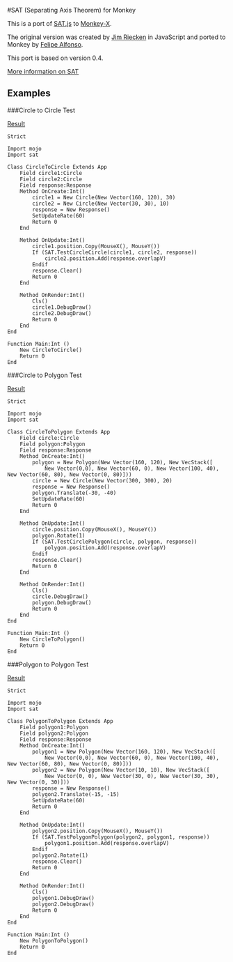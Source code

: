 #SAT (Separating Axis Theorem) for Monkey

This is a port of [SAT.js](https://github.com/jriecken/sat-js/) to [Monkey-X](http://monkey-x.com/).

The original version was created by [Jim Riecken](http://www.jimr.ca/) in JavaScript and ported to Monkey by [Felipe Alfonso](http://shin.cl/).

This port is based on version 0.4.

[More information on SAT](http://en.wikipedia.org/wiki/Hyperplane_separation_theorem)

Examples
---

###Circle to Circle Test

[Result](http://dev.shin.cl/sat-monkey/circletocircle/)

```
Strict

Import mojo
Import sat

Class CircleToCircle Extends App
	Field circle1:Circle
	Field circle2:Circle
	Field response:Response
	Method OnCreate:Int()
		circle1 = New Circle(New Vector(160, 120), 30)
		circle2 = New Circle(New Vector(30, 30), 10)
		response = New Response()
		SetUpdateRate(60)
		Return 0
	End
	
	Method OnUpdate:Int()
		circle1.position.Copy(MouseX(), MouseY())
		If (SAT.TestCircleCircle(circle1, circle2, response))
			circle2.position.Add(response.overlapV)
		Endif
		response.Clear()
		Return 0
	End
	
	Method OnRender:Int()
		Cls()
		circle1.DebugDraw()
		circle2.DebugDraw()
		Return 0
	End
End

Function Main:Int ()
	New CircleToCircle()
	Return 0
End
```

###Circle to Polygon Test

[Result](http://dev.shin.cl/sat-monkey/circletopolygon/)

```
Strict

Import mojo
Import sat

Class CircleToPolygon Extends App
	Field circle:Circle
	Field polygon:Polygon
	Field response:Response
	Method OnCreate:Int()
		polygon = New Polygon(New Vector(160, 120), New VecStack([
			New Vector(0,0), New Vector(60, 0), New Vector(100, 40), New Vector(60, 80), New Vector(0, 80)]))
		circle = New Circle(New Vector(300, 300), 20)
		response = New Response()
		polygon.Translate(-30, -40)
		SetUpdateRate(60)
		Return 0
	End
	
	Method OnUpdate:Int()
		circle.position.Copy(MouseX(), MouseY())
		polygon.Rotate(1)
		If (SAT.TestCirclePolygon(circle, polygon, response))
			polygon.position.Add(response.overlapV)
		Endif
		response.Clear()
		Return 0
	End
	
	Method OnRender:Int()
		Cls()
		circle.DebugDraw()
		polygon.DebugDraw()
		Return 0
	End
End

Function Main:Int ()
	New CircleToPolygon()
	Return 0
End
```

###Polygon to Polygon Test

[Result](http://dev.shin.cl/sat-monkey/polygontopolygon/)

```
Strict

Import mojo
Import sat

Class PolygonToPolygon Extends App
	Field polygon1:Polygon
	Field polygon2:Polygon
	Field response:Response
	Method OnCreate:Int()
		polygon1 = New Polygon(New Vector(160, 120), New VecStack([
			New Vector(0,0), New Vector(60, 0), New Vector(100, 40), New Vector(60, 80), New Vector(0, 80)]))
		polygon2 = New Polygon(New Vector(10, 10), New VecStack([
			New Vector(0, 0), New Vector(30, 0), New Vector(30, 30), New Vector(0, 30)]))
		response = New Response()
		polygon2.Translate(-15, -15)
		SetUpdateRate(60)
		Return 0
	End
	
	Method OnUpdate:Int()
		polygon2.position.Copy(MouseX(), MouseY())
		If (SAT.TestPolygonPolygon(polygon2, polygon1, response))
			polygon1.position.Add(response.overlapV)
		Endif
		polygon2.Rotate(1)
		response.Clear()
		Return 0
	End
	
	Method OnRender:Int()
		Cls()
		polygon1.DebugDraw()
		polygon2.DebugDraw()
		Return 0
	End
End

Function Main:Int ()
	New PolygonToPolygon()
	Return 0
End
```